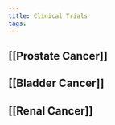 ```yaml
---
title: Clinical Trials
tags:
---
```


## [[Prostate Cancer]]
## [[Bladder Cancer]]
## [[Renal Cancer]]
